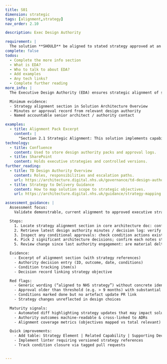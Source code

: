 ```yaml
---
title: S01
dimension: strategic
tags: [alignment,strategy]
nav_order: 2.10

description: Exec Design Authority

requirement: |
  The solution **SHOULD** be aligned to stated strategy approved at an executive level. e.g. TD Design Authority, P&P DA etc.
complete: false
todos:
  - Complete the more info section
  - What is EDA?
  - Who to talk to about EDA?
  - Add examples
  - Any tech links?
  - Complete further reading
more_info: |
  The Executive Design Authority (EDA) ensures strategic alignment of solutions. Provide explicit references to approved strategies (e.g. TD Design Authority, P&P DA) in architecture documents and record approvals.

  Minimum evidence:
  - Strategy alignment section in Solution Architecture Overview
  - Minutes or approval record from relevant design authority
  - Named accountable senior architect / authority contact

examples:
  - title: Alignment Pack Excerpt
    content: |
      "Section 2.1 Strategic Alignment: This solution implements capabilities 4.2 and 7.1 from the TD Strategy and was endorsed by P&P DA on 12 Sep 2025 (Ref: DA-2025-0912)."
technology:
  - title: Confluence
    content: Used to store design authority packs and approval logs.
  - title: SharePoint
    content: Holds executive strategies and controlled versions.
further_reading:
  - title: TD Design Authority Overview
    content: Roles, responsibilities and escalation paths.
    url: https://architecture.digital.nhs.uk/governance/td-design-authority
  - title: Strategy to Delivery Guidance
    content: How to map solution scope to strategic objectives.
    url: https://architecture.digital.nhs.uk/guidance/strategy-mapping

assessment_guidance: |
  Assessment focus:
    Validate demonstrable, current alignment to approved executive strategies with traceable endorsement and challenge history.

  Steps:
    1. Locate strategy alignment section in core architecture doc: confirm explicit references (IDs / version dates) to each governing strategy.
    2. Retrieve latest design authority minutes / decision log: verify this solution appears with outcome (approved / conditional) & date.
    3. Inspect any conditional approvals: check condition actions exist & status (no orphan conditions).
    4. Pick 2 significant architecture decisions; confirm each notes strategic objective or principle linkage not just implicitly assumed.
    5. Review change since last authority engagement: are material deltas (scope, tech pivot) re-presented or at least notified?

  Evidence:
    - Excerpt of alignment section (with strategy references)
    - Authority decision entry (ID, outcome, date, conditions)
    - Condition tracking item(s)
    - Decision record linking strategy objective

  Red flags:
    - Generic wording (“aligned to NHS strategy”) without concrete identifiers
    - Approval older than threshold (e.g. > 9 months) with substantial solution evolution
    - Conditions marked done but no artefact update PR link
    - Strategy changes unreflected in design choices

  Maturity signals:
    - Automated diff highlighting strategy updates that may impact solution
    - Authority outcomes machine-readable & cross-linked to ADRs
    - Alignment coverage metrics (objectives mapped vs total relevant)

  Quick improvements:
    - Add table: Strategy Element | Related Capability | Supporting Decision | Evidence Link
    - Implement linter requiring versioned strategy references
    - Track condition closure via tagged pull requests


---
```

